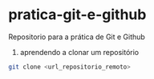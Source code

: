 # pratica-git-e-github
Repositorio para a prática de Git e Github

1. aprendendo a clonar um repositório

```bash
git clone <url_repositorio_remoto>
```